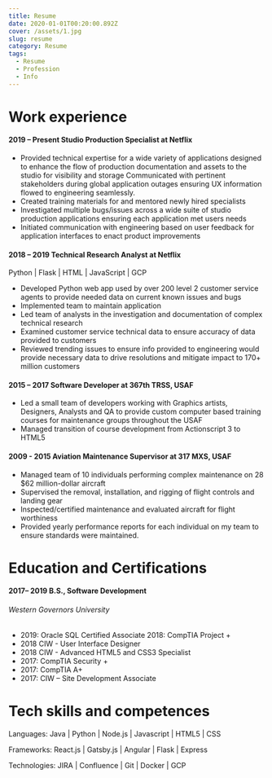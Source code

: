 ```yaml
---
title: Resume
date: 2020-01-01T00:20:00.892Z
cover: /assets/1.jpg
slug: resume
category: Resume
tags:
  - Resume
  - Profession
  - Info
---
```

# Work experience

#### 2019 – Present Studio Production Specialist at Netflix

* Provided technical expertise for a wide variety of applications designed to enhance the flow of production documentation and assets to the studio for visibility and storage Communicated with pertinent stakeholders during global application outages ensuring UX information flowed to engineering seamlessly.
* Created training materials for and mentored newly hired specialists
* Investigated multiple bugs/issues across a wide suite of studio production applications ensuring each application met users needs
* Initiated communication with engineering based on user feedback for application interfaces to enact product improvements

#### 2018 – 2019 Technical Research Analyst at Netflix

Python | Flask | HTML | JavaScript | GCP

* Developed Python web app used by over 200 level 2 customer service agents to provide needed data on current known issues and bugs	 
* Implemented team to maintain application
* Led team of analysts in the investigation and documentation of complex technical research
* Examined customer service technical data to ensure accuracy of data provided to customers 
* Reviewed trending issues to ensure info provided to engineering would provide necessary data to drive resolutions and mitigate impact to 170+  million customers

#### 2015 – 2017 Software Developer at 367th TRSS, USAF

* Led a small team of developers working with Graphics artists, Designers, Analysts and QA to provide custom computer based training courses for maintenance groups throughout the USAF 
* Managed transition of course development from Actionscript 3 to HTML5

#### 2009 - 2015 Aviation Maintenance Supervisor at 317 MXS, USAF

* Managed team of 10 individuals performing complex maintenance on 28  $62 million-dollar aircraft 
* Supervised the removal, installation, and rigging of flight controls and landing gear
* Inspected/certified maintenance and evaluated aircraft for flight worthiness
* Provided yearly performance reports for each individual on my team to ensure standards were maintained.

# Education and Certifications

#### 2017– 2019 B.S., Software Development

###### Western Governors University

* 2019: Oracle SQL Certified Associate 2018: CompTIA Project +
* 2018 CIW - User Interface Designer
* 2018 CIW - Advanced HTML5 and CSS3 Specialist
* 2017: CompTIA Security +
* 2017: CompTIA A+
* 2017: CIW – Site Development Associate

# Tech skills and competences

Languages: Java | Python | Node.js | Javascript | HTML5 | CSS 

Frameworks: React.js | Gatsby.js | Angular | Flask | Express

Technologies: JIRA | Confluence | Git | Docker | GCP
